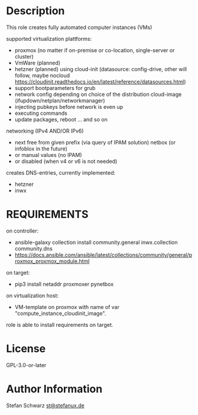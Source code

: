 
Description
===========


This role creates fully automated computer instances (VMs) 

supported virtualization plattforms:
- proxmox (no matter if on-premise or co-location, single-server or cluster)
- VmWare (planned)
- hetzner (planned)
using cloud-init (datasource: config-drive, other will follow, maybe nocloud https://cloudinit.readthedocs.io/en/latest/reference/datasources.html)
- support bootparameters for grub
- network config depending on choice of the distribution cloud-image (ifupdown/netplan/networkmanager)
- injecting pubkeys before network is even up
- executing commands
- update packages, reboot ... and so on

networking (IPv4 AND/OR IPv6)
- next free from given prefix (via query of IPAM solution) netbox (or infoblox in the future)
- or manual values (no IPAM)
- or disabled (when v4 or v6 is not needed)

creates DNS-entries, currently implemented:
- hetzner
- inwx


REQUIREMENTS
============

on controller:
- ansible-galaxy collection install community.general inwx.collection community.dns
- https://docs.ansible.com/ansible/latest/collections/community/general/proxmox_proxmox_module.html

on target:
- pip3 install netaddr proxmoxer pynetbox

on virtualization host:
- VM-template on proxmox with name of var "compute_instance_cloudinit_image".

role is able to install requirements on target.


License
=======

GPL-3.0-or-later


Author Information
==================

Stefan Schwarz <st@stefanux.de>
